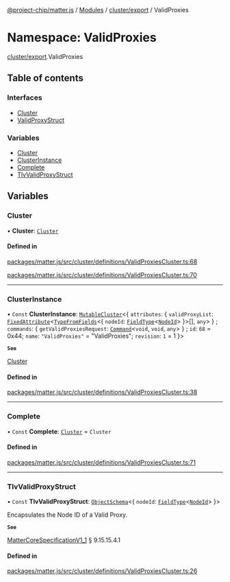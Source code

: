 [@project-chip/matter.js](../README.md) / [Modules](../modules.md) / [cluster/export](cluster_export.md) / ValidProxies

# Namespace: ValidProxies

[cluster/export](cluster_export.md).ValidProxies

## Table of contents

### Interfaces

- [Cluster](../interfaces/cluster_export.ValidProxies.Cluster.md)
- [ValidProxyStruct](../interfaces/cluster_export.ValidProxies.ValidProxyStruct.md)

### Variables

- [Cluster](cluster_export.ValidProxies.md#cluster)
- [ClusterInstance](cluster_export.ValidProxies.md#clusterinstance)
- [Complete](cluster_export.ValidProxies.md#complete)
- [TlvValidProxyStruct](cluster_export.ValidProxies.md#tlvvalidproxystruct)

## Variables

### Cluster

• **Cluster**: [`Cluster`](../interfaces/cluster_export.ValidProxies.Cluster.md)

#### Defined in

[packages/matter.js/src/cluster/definitions/ValidProxiesCluster.ts:68](https://github.com/project-chip/matter.js/blob/3adaded6/packages/matter.js/src/cluster/definitions/ValidProxiesCluster.ts#L68)

[packages/matter.js/src/cluster/definitions/ValidProxiesCluster.ts:70](https://github.com/project-chip/matter.js/blob/3adaded6/packages/matter.js/src/cluster/definitions/ValidProxiesCluster.ts#L70)

___

### ClusterInstance

• `Const` **ClusterInstance**: [`MutableCluster`](../interfaces/cluster_export.MutableCluster-1.md)\<\{ `attributes`: \{ `validProxyList`: [`FixedAttribute`](../interfaces/cluster_export.FixedAttribute.md)\<[`TypeFromFields`](tlv_export.md#typefromfields)\<\{ `nodeId`: [`FieldType`](../interfaces/tlv_export.FieldType.md)\<[`NodeId`](datatype_export.md#nodeid)\>  }\>[], `any`\>  } ; `commands`: \{ `getValidProxiesRequest`: [`Command`](../interfaces/cluster_export.Command.md)\<`void`, `void`, `any`\>  } ; `id`: ``68`` = 0x44; `name`: ``"ValidProxies"`` = "ValidProxies"; `revision`: ``1`` = 1 }\>

**`See`**

[Cluster](cluster_export.ValidProxies.md#cluster)

#### Defined in

[packages/matter.js/src/cluster/definitions/ValidProxiesCluster.ts:38](https://github.com/project-chip/matter.js/blob/3adaded6/packages/matter.js/src/cluster/definitions/ValidProxiesCluster.ts#L38)

___

### Complete

• `Const` **Complete**: [`Cluster`](../interfaces/cluster_export.ValidProxies.Cluster.md) = `Cluster`

#### Defined in

[packages/matter.js/src/cluster/definitions/ValidProxiesCluster.ts:71](https://github.com/project-chip/matter.js/blob/3adaded6/packages/matter.js/src/cluster/definitions/ValidProxiesCluster.ts#L71)

___

### TlvValidProxyStruct

• `Const` **TlvValidProxyStruct**: [`ObjectSchema`](../classes/tlv_export.ObjectSchema.md)\<\{ `nodeId`: [`FieldType`](../interfaces/tlv_export.FieldType.md)\<[`NodeId`](datatype_export.md#nodeid)\>  }\>

Encapsulates the Node ID of a Valid Proxy.

**`See`**

[MatterCoreSpecificationV1_1](../interfaces/spec_export.MatterCoreSpecificationV1_1.md) § 9.15.15.4.1

#### Defined in

[packages/matter.js/src/cluster/definitions/ValidProxiesCluster.ts:26](https://github.com/project-chip/matter.js/blob/3adaded6/packages/matter.js/src/cluster/definitions/ValidProxiesCluster.ts#L26)
